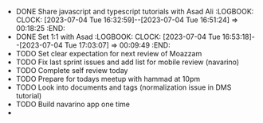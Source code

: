 - DONE Share javascript and typescript tutorials with Asad Ali
  :LOGBOOK:
  CLOCK: [2023-07-04 Tue 16:32:59]--[2023-07-04 Tue 16:51:24] =>  00:18:25
  :END:
- DONE Set 1:1 with Asad
  :LOGBOOK:
  CLOCK: [2023-07-04 Tue 16:53:18]--[2023-07-04 Tue 17:03:07] =>  00:09:49
  :END:
- TODO Set clear expectation for next review of Moazzam
- TODO Fix last sprint issues and add list for mobile review (navarino)
- TODO Complete self review today
- TODO Prepare for todays meetup with hammad at 10pm
- TODO Look into documents and tags (normalization issue in DMS tutorial)
- TODO Build navarino app one time
-